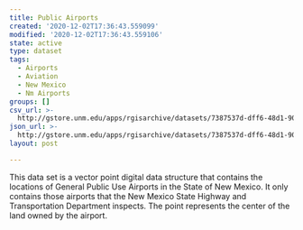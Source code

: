```yaml
---
title: Public Airports
created: '2020-12-02T17:36:43.559099'
modified: '2020-12-02T17:36:43.559106'
state: active
type: dataset
tags:
  - Airports
  - Aviation
  - New Mexico
  - Nm Airports
groups: []
csv_url: >-
  http://gstore.unm.edu/apps/rgisarchive/datasets/7387537d-dff6-48d1-9004-4f089f48dea1/tra2shp.derived.csv
json_url: >-
  http://gstore.unm.edu/apps/rgisarchive/datasets/7387537d-dff6-48d1-9004-4f089f48dea1/tra2shp.derived.json
layout: post

---
```

This data set is a vector point digital data structure that  contains the locations of General Public Use Airports in the State of New Mexico. It only contains those airports that the New Mexico State Highway and Transportation Department inspects. The point represents the center of the land owned by the airport.
